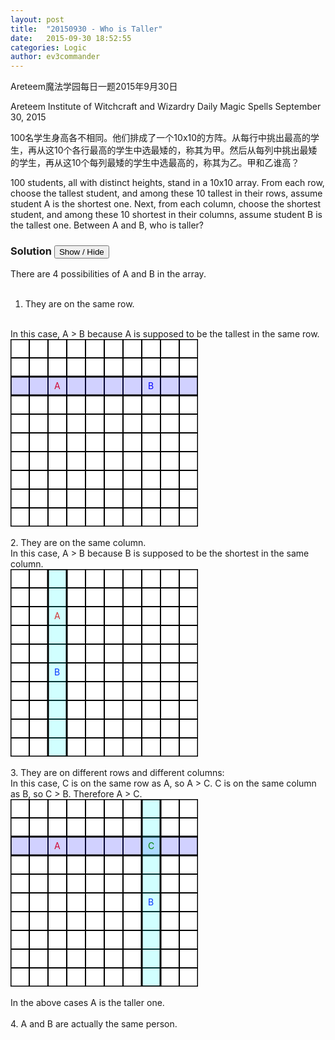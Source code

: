 ```yaml
---
layout: post
title:  "20150930 - Who is Taller"
date:   2015-09-30 18:52:55
categories: Logic
author: ev3commander
---
```



Areteem魔法学园每日一题2015年9月30日

Areteem Institute of Witchcraft and Wizardry
Daily Magic Spells September 30, 2015

100名学生身高各不相同。他们排成了一个10x10的方阵。从每行中挑出最高的学生，再从这10个各行最高的学生中选最矮的，称其为甲。然后从每列中挑出最矮的学生，再从这10个每列最矮的学生中选最高的，称其为乙。甲和乙谁高？

100 students, all with distinct heights, stand in a 10x10 array. From each row, choose the tallest student, and among these 10 tallest in their rows, assume student A is the shortest one. Next, from each column, choose the shortest student, and among these 10 shortest in their columns, assume student B is the tallest one. Between A and B, who is taller?

### Solution <button>Show / Hide</button>

<solution>

There are 4 possibilities of A and B in the array.
<br><br>
1. They are on the same row.
<br>
In this case, A > B because A is supposed to be the tallest in the same row.
<br>
<svg width="300" height="300">
  <rect width="300" height="300" style="fill:rgb(255,255,255);stroke-width:3;stroke:rgb(0,0,0)" />
  <line x1="30" y1="0" x2="30" y2="300" style="stroke:rgb(0,0,0);stroke-width:2" />
  <line x1="60" y1="0" x2="60" y2="300" style="stroke:rgb(0,0,0);stroke-width:2" />
  <line x1="90" y1="0" x2="90" y2="300" style="stroke:rgb(0,0,0);stroke-width:2" />
  <line x1="120" y1="0" x2="120" y2="300" style="stroke:rgb(0,0,0);stroke-width:2" />
  <line x1="150" y1="0" x2="150" y2="300" style="stroke:rgb(0,0,0);stroke-width:2" />
  <line x1="150" y1="0" x2="150" y2="300" style="stroke:rgb(0,0,0);stroke-width:2" />  
  <line x1="180" y1="0" x2="180" y2="300" style="stroke:rgb(0,0,0);stroke-width:2" />
  <line x1="210" y1="0" x2="210" y2="300" style="stroke:rgb(0,0,0);stroke-width:2" />
  <line x1="240" y1="0" x2="240" y2="300" style="stroke:rgb(0,0,0);stroke-width:2" />  
  <line x1="270" y1="0" x2="270" y2="300" style="stroke:rgb(0,0,0);stroke-width:2" />  
  <line x1="0" y1="30" x2="300" y2="30" style="stroke:rgb(0,0,0);stroke-width:2" />
  <line x1="0" y1="60" x2="300" y2="60" style="stroke:rgb(0,0,0);stroke-width:2" />
  <line x1="0" y1="90" x2="300" y2="90" style="stroke:rgb(0,0,0);stroke-width:2" />
  <line x1="0" y1="120" x2="300" y2="120" style="stroke:rgb(0,0,0);stroke-width:2" />
  <line x1="0" y1="150" x2="300" y2="150" style="stroke:rgb(0,0,0);stroke-width:2" />
  <line x1="0" y1="180" x2="300" y2="180" style="stroke:rgb(0,0,0);stroke-width:2" />
  <line x1="0" y1="210" x2="300" y2="210" style="stroke:rgb(0,0,0);stroke-width:2" />
  <line x1="0" y1="240" x2="300" y2="240" style="stroke:rgb(0,0,0);stroke-width:2" />
  <line x1="0" y1="270" x2="300" y2="270" style="stroke:rgb(0,0,0);stroke-width:2" />
  <text x="70" y="80" fill="red">A</text>
  <text x="220" y="80" fill="blue">B</text>
  <rect x="0" y="60" width="300" height="30" style="fill:rgb(25,25,255);stroke-width:3;stroke:rgb(0,0,0)" fill-opacity="0.2" />
</svg>
<br><br>
2. They are on the same column.
<br>
In this case, A > B because B is supposed to be the shortest in the same column.
<br>
<svg width="300" height="300">
  <rect width="300" height="300" style="fill:rgb(255,255,255);stroke-width:3;stroke:rgb(0,0,0)" />
  <line x1="30" y1="0" x2="30" y2="300" style="stroke:rgb(0,0,0);stroke-width:2" />
  <line x1="60" y1="0" x2="60" y2="300" style="stroke:rgb(0,0,0);stroke-width:2" />
  <line x1="90" y1="0" x2="90" y2="300" style="stroke:rgb(0,0,0);stroke-width:2" />
  <line x1="120" y1="0" x2="120" y2="300" style="stroke:rgb(0,0,0);stroke-width:2" />
  <line x1="150" y1="0" x2="150" y2="300" style="stroke:rgb(0,0,0);stroke-width:2" />
  <line x1="150" y1="0" x2="150" y2="300" style="stroke:rgb(0,0,0);stroke-width:2" />  
  <line x1="180" y1="0" x2="180" y2="300" style="stroke:rgb(0,0,0);stroke-width:2" />
  <line x1="210" y1="0" x2="210" y2="300" style="stroke:rgb(0,0,0);stroke-width:2" />
  <line x1="240" y1="0" x2="240" y2="300" style="stroke:rgb(0,0,0);stroke-width:2" />  
  <line x1="270" y1="0" x2="270" y2="300" style="stroke:rgb(0,0,0);stroke-width:2" />  
  <line x1="0" y1="30" x2="300" y2="30" style="stroke:rgb(0,0,0);stroke-width:2" />
  <line x1="0" y1="60" x2="300" y2="60" style="stroke:rgb(0,0,0);stroke-width:2" />
  <line x1="0" y1="90" x2="300" y2="90" style="stroke:rgb(0,0,0);stroke-width:2" />
  <line x1="0" y1="120" x2="300" y2="120" style="stroke:rgb(0,0,0);stroke-width:2" />
  <line x1="0" y1="150" x2="300" y2="150" style="stroke:rgb(0,0,0);stroke-width:2" />
  <line x1="0" y1="180" x2="300" y2="180" style="stroke:rgb(0,0,0);stroke-width:2" />
  <line x1="0" y1="210" x2="300" y2="210" style="stroke:rgb(0,0,0);stroke-width:2" />
  <line x1="0" y1="240" x2="300" y2="240" style="stroke:rgb(0,0,0);stroke-width:2" />
  <line x1="0" y1="270" x2="300" y2="270" style="stroke:rgb(0,0,0);stroke-width:2" />
  <text x="70" y="80" fill="red">A</text>
  <text x="70" y="170" fill="blue">B</text>
  <rect x="60" y="0" width="30" height="300" style="fill:rgb(25,255,255);stroke-width:3;stroke:rgb(0,0,0)" fill-opacity="0.2" />
</svg>
<br><br>
3. They are on different rows and different columns:
<br>
In this case, C is on the same row as A, so A > C. C is on the same column as B, so C > B. Therefore A > C.<br>

<svg width="300" height="300">
  <rect width="300" height="300" style="fill:rgb(255,255,255);stroke-width:3;stroke:rgb(0,0,0)" />
  <line x1="30" y1="0" x2="30" y2="300" style="stroke:rgb(0,0,0);stroke-width:2" />
  <line x1="60" y1="0" x2="60" y2="300" style="stroke:rgb(0,0,0);stroke-width:2" />
  <line x1="90" y1="0" x2="90" y2="300" style="stroke:rgb(0,0,0);stroke-width:2" />
  <line x1="120" y1="0" x2="120" y2="300" style="stroke:rgb(0,0,0);stroke-width:2" />
  <line x1="150" y1="0" x2="150" y2="300" style="stroke:rgb(0,0,0);stroke-width:2" />
  <line x1="150" y1="0" x2="150" y2="300" style="stroke:rgb(0,0,0);stroke-width:2" />  
  <line x1="180" y1="0" x2="180" y2="300" style="stroke:rgb(0,0,0);stroke-width:2" />
  <line x1="210" y1="0" x2="210" y2="300" style="stroke:rgb(0,0,0);stroke-width:2" />
  <line x1="240" y1="0" x2="240" y2="300" style="stroke:rgb(0,0,0);stroke-width:2" />  
  <line x1="270" y1="0" x2="270" y2="300" style="stroke:rgb(0,0,0);stroke-width:2" />  
  <line x1="0" y1="30" x2="300" y2="30" style="stroke:rgb(0,0,0);stroke-width:2" />
  <line x1="0" y1="60" x2="300" y2="60" style="stroke:rgb(0,0,0);stroke-width:2" />
  <line x1="0" y1="90" x2="300" y2="90" style="stroke:rgb(0,0,0);stroke-width:2" />
  <line x1="0" y1="120" x2="300" y2="120" style="stroke:rgb(0,0,0);stroke-width:2" />
  <line x1="0" y1="150" x2="300" y2="150" style="stroke:rgb(0,0,0);stroke-width:2" />
  <line x1="0" y1="180" x2="300" y2="180" style="stroke:rgb(0,0,0);stroke-width:2" />
  <line x1="0" y1="210" x2="300" y2="210" style="stroke:rgb(0,0,0);stroke-width:2" />
  <line x1="0" y1="240" x2="300" y2="240" style="stroke:rgb(0,0,0);stroke-width:2" />
  <line x1="0" y1="270" x2="300" y2="270" style="stroke:rgb(0,0,0);stroke-width:2" />
  <text x="70" y="80" fill="red">A</text>
  <text x="220" y="170" fill="blue">B</text>
  <rect x="0" y="60" width="300" height="30" style="fill:rgb(25,25,255);stroke-width:3;stroke:rgb(0,0,0)" fill-opacity="0.2" />
  <rect x="210" y="0" width="30" height="300" style="fill:rgb(25,255,255);stroke-width:3;stroke:rgb(0,0,0)" fill-opacity="0.2" />
  <text x="220" y="80" fill="green">C</text>
</svg>
<br/><br/>
In the above cases A is the taller one.
<br><br>
4. A and B are actually the same person.
<br>


</solution>
